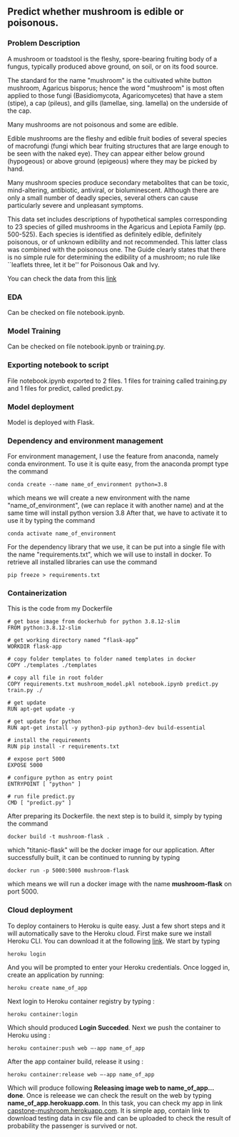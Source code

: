 ## **Predict whether mushroom is edible or poisonous.**


### Problem Description

A mushroom or toadstool is the fleshy, spore-bearing fruiting body of a fungus, typically produced above ground, on soil, or on its food source.

The standard for the name "mushroom" is the cultivated white button mushroom, Agaricus bisporus; hence the word "mushroom" is most often applied to those fungi (Basidiomycota, Agaricomycetes) that have a stem (stipe), a cap (pileus), and gills (lamellae, sing. lamella) on the underside of the cap.

Many mushrooms are not poisonous and some are edible.

Edible mushrooms are the fleshy and edible fruit bodies of several species of macrofungi (fungi which bear fruiting structures that are large enough to be seen with the naked eye). They can appear either below ground (hypogeous) or above ground (epigeous) where they may be picked by hand.

Many mushroom species produce secondary metabolites that can be toxic, mind-altering, antibiotic, antiviral, or bioluminescent. Although there are only a small number of deadly species, several others can cause particularly severe and unpleasant symptoms.

This data set includes descriptions of hypothetical samples corresponding to 23 species of gilled mushrooms in the Agaricus and Lepiota Family (pp. 500-525). Each species is identified as definitely edible, definitely poisonous, or of unknown edibility and not recommended. This latter class was combined with the poisonous one. The Guide clearly states that there is no simple rule for determining the edibility of a mushroom; no rule like ``leaflets three, let it be'' for Poisonous Oak and Ivy.

You can check the data from this [link](https://www.openml.org/d/24)


### **EDA**

Can be checked on file notebook.ipynb.


### **Model Training**

Can be checked on file notebook.ipynb or training.py.


### **Exporting notebook to script**
File notebook.ipynb exported to 2 files. 1 files for training called training.py and 1 files for predict, called predict.py.


### **Model deployment**

Model is deployed with Flask.


### **Dependency and environment management**

For environment management, I use the feature from anaconda, namely conda environment. To use it is quite easy, from the anaconda prompt type the command 
```
conda create --name name_of_environment python=3.8
```
which means we will create a new environment with the name "name_of_environment", (we can replace it with another name) and at the same time will install python version 3.8 After that, we have to activate it to use it by typing the command 
```
conda activate name_of_environment
```
For the dependency library that we use, it can be put into a single file with the name "requirements.txt", which we will use to install in docker. To retrieve all installed libraries can use the command 
```
pip freeze > requirements.txt
```


### **Containerization**

This is the code from my Dockerfile

```
# get base image from dockerhub for python 3.8.12-slim
FROM python:3.8.12-slim 

# get working directory named “flask-app”
WORKDIR flask-app 

# copy folder templates to folder named templates in docker
COPY ./templates ./templates 

# copy all file in root folder
COPY requirements.txt mushroom_model.pkl notebook.ipynb predict.py train.py ./ 

# get update
RUN apt-get update -y 

# get update for python
RUN apt-get install -y python3-pip python3-dev build-essential 

# install the requirements
RUN pip install -r requirements.txt 

# expose port 5000
EXPOSE 5000 

# configure python as entry point
ENTRYPOINT [ "python" ] 

# run file predict.py
CMD [ "predict.py" ] 
```

After preparing its Dockerfile. the next step is to build it, simply by typing the command 
```
docker build -t mushroom-flask .
```
which "titanic-flask" will be the docker image for our application. 
After successfully built, it can be continued to running by typing 
```
docker run -p 5000:5000 mushroom-flask
```
which means we will run a docker image with the name **mushroom-flask** on port 5000.


### **Cloud deployment**
To deploy containers to Heroku is quite easy. Just a few short steps and it will automatically save to the Heroku cloud.
First make sure we install Heroku CLI. You can download it at the following [link](https://devcenter.heroku.com/articles/heroku-cli). We start by typing 
```
heroku login
```
And you will be prompted to enter your Heroku credentials. Once logged in, create an application by running: 
```
heroku create name_of_app
```
Next login to Heroku container registry by typing : 
```
heroku container:login
```
Which should produced **Login Succeded**. Next we push the container to Heroku using : 
```
heroku container:push web –-app name_of_app
```
After the app container build, release it using : 
```
heroku container:release web –-app name_of_app
```
Which will produce following **Releasing image web to name_of_app… done**. Once is releease we can check the result on the web by typing **name_of_app.herokuapp.com**. In this task, you can check my app in link [capstone-mushroom.herokuapp.com](http://capstone-mushroom.herokuapp.com/). It is simple app, contain link to download testing data in csv file and can be uploaded to check the result of probability the passenger is survived or not. 



